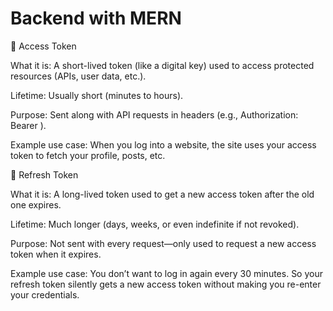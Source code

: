 # Backend with MERN


🔑 Access Token

What it is:
A short-lived token (like a digital key) used to access protected resources (APIs, user data, etc.).

Lifetime:
Usually short (minutes to hours).

Purpose:
Sent along with API requests in headers (e.g., Authorization: Bearer <token>).

Example use case:
When you log into a website, the site uses your access token to fetch your profile, posts, etc.

🔄 Refresh Token

What it is:
A long-lived token used to get a new access token after the old one expires.

Lifetime:
Much longer (days, weeks, or even indefinite if not revoked).

Purpose:
Not sent with every request—only used to request a new access token when it expires.

Example use case:
You don’t want to log in again every 30 minutes. So your refresh token silently gets a new access token without making you re-enter your credentials.